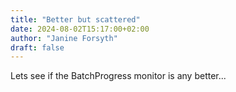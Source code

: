 ```yaml
---
title: "Better but scattered"
date: 2024-08-02T15:17:00+02:00
author: "Janine Forsyth"
draft: false
---
```


<p>Lets see if the BatchProgress monitor is any better...</p>
